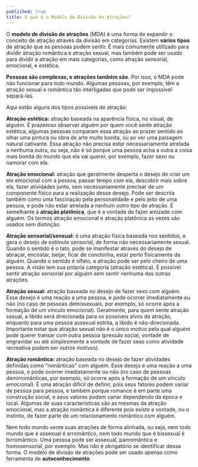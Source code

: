```yaml
---
published: true
title: O que é o Modelo de Divisão de Atrações?
---
```

O **modelo de divisão de atrações** (MDA) é uma forma de expandir o conceito de atração através da divisão em categorias. Existem **vários tipos** de atração que as pessoas podem sentir. É mais comumente utilizado para dividir atração romântica e atração sexual, mas também pode ser usado para dividir a atração em mais categorias, como atração sensorial, emocional, e estética. 

**Pessoas são complexas, e atrações também são.** Por isso, o MDA pode não funcionar para todo mundo. Algumas pessoas, por exemplo, têm a atração sexual e romântica tão interligadas que pode ser impossível separá-las. 

Aqui estão alguns dos tipos possíveis de atração:

**Atração estética:** atração baseada na aparência física, no visual, de alguém. É prazeroso observar alguém por quem você sente atração estética; algumas pessoas comparam essa atração ao prazer sentido ao olhar uma pintura ou obra de arte muito bonita, ou ao ver uma paisagem natural cativante. Essa atração não precisa estar necessariamente atrelada a nenhuma outra, ou seja, não é só porque uma pessoa acha a outra a coisa mais bonita do mundo que ela vai querer, por exemplo, fazer sexo ou namorar com ela.

**Atração emocional:** atração que geralmente desperta o desejo de criar um elo emocional com a pessoa, passar tempo com ela, descobrir mais sobre ela, fazer atividades junto, sem necessariamente precisar de um componente físico para a realização desse desejo. Pode ser descrita também como uma fascinação pela personalidade e pelo jeito de uma pessoa, e pode não estar atrelada a nenhum outro tipo de atração. É semelhante à **atração platônica**, que é a vontade de fazer amizade com alguém. Os termos atração emocional e atração platônica as vezes são usados sem distinção. 

**Atração sensorial/sensual:** é uma atração física baseada nos sentidos, e gera o desejo de estímulo sensorial, de forma não necessariamente sexual. Quando o sentido é o tato, pode se manifestar através do desejo de abraçar, encostar, beijar, ficar de conchinha, estar perto fisicamente de alguém. Quando o sentido é olfato, a atração pode ser pelo cheiro de uma pessoa. A visão tem sua própria categoria (atração estética). É possível sentir atração sensorial por alguém sem sentir nenhuma das outras atrações.  

**Atração sexual:** atração baseada no desejo de fazer sexo com alguém. Esse desejo é uma reação a uma pessoa, e pode ocorrer imediatamente ou não (no caso de pessoas demissexuais, por exemplo, só ocorre após a formação de um vínculo emocional). Geralmente, para quem sente atração sexual, a libido será direcionada para os possíveis alvos da atração, enquanto para uma pessoa assexual estrita, a libido é não-direcionada. Importante notar que atração sexual não é o único motivo pelo qual alguém pode querer transar com outra pessoa (pressão social, vontade de engravidar ou até simplesmente a vontade de fazer sexo como atividade recreativa podem ser outros motivos).

**Atração romântica:** atração baseada no desejo de fazer atividades definidas como “românticas” com alguém. Esse desejo é uma reação a uma pessoa, e pode ocorrer imediatamente ou não (no caso de pessoas demirromânticas, por exemplo, só ocorre após a formação de um vínculo emocional). É uma atração difícil de definir, pois seus fatores podem variar de pessoa para pessoa, e também porque romance é em parte uma construção social, e seus valores podem variar dependendo da época e local. Algumas de suas características são as mesmas da atração emocional, mas a atração romântica é diferente pois existe a vontade, ou o instinto, de fazer parte de um relacionamento romântico com alguém. 

Nem todo mundo sente suas atrações de forma alinhada, ou seja, nem todo mundo que é assexual é arromântico, nem todo mundo que é bissexual é birromântico. Uma pessoa pode ser assexual, panromântica e homosensorial, por exemplo. Mas não é obrigatório se identificar dessa forma. O modelo de divisão de atrações pode ser usado apenas como ferramenta de **autoconhecimento**. 


